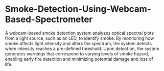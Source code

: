 # Smoke-Detection-Using-Webcam-Based-Spectrometer
A webcam-based smoke detection system analyzes optical spectral plots from a light source, such as an LED, to identify smoke. By monitoring how smoke affects light intensity and alters the spectrum, the system detects when intensity reaches a pre-defined threshold. Upon detection, the system generates warnings that correspond to varying levels of smoke hazard, enabling early fire detection and minimizing potential damage and loss of life.

